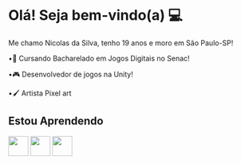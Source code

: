 # Olá! Seja bem-vindo(a) 💻

Me chamo Nicolas da Silva, tenho 19 anos e moro em São Paulo-SP!

•📖 Cursando Bacharelado em Jogos Digitais no Senac!

•🎮 Desenvolvedor de jogos na Unity!

•🖌️ Artista Pixel art


## Estou Aprendendo
<img src="https://cdn.jsdelivr.net/gh/devicons/devicon@latest/icons/csharp/csharp-original.svg" width="40" height="40"/> <img src="https://cdn.jsdelivr.net/gh/devicons/devicon@latest/icons/unity/unity-original.svg" width="40" height="40" /> <img src="https://cdn.jsdelivr.net/gh/devicons/devicon@latest/icons/blender/blender-original.svg" width="40" height="40"/> 



<!--
**NicolasSilva24/NicolasSilva24** is a ✨ _special_ ✨ repository because its `README.md` (this file) appears on your GitHub profile.

Here are some ideas to get you started:

- 🔭 I’m currently working on ...
- 🌱 I’m currently learning ...
- 👯 I’m looking to collaborate on ...
- 🤔 I’m looking for help with ...
- 💬 Ask me about ...
- 📫 How to reach me: ...
- 😄 Pronouns: ...
- ⚡ Fun fact: ...
-->
